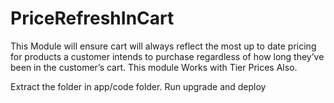 # PriceRefreshInCart

This Module will ensure cart will always reflect the most up to date pricing for products a customer intends to purchase regardless of how long they’ve been in the customer’s cart. This module Works with Tier Prices Also.

Extract the folder in app/code folder. Run upgrade and deploy
